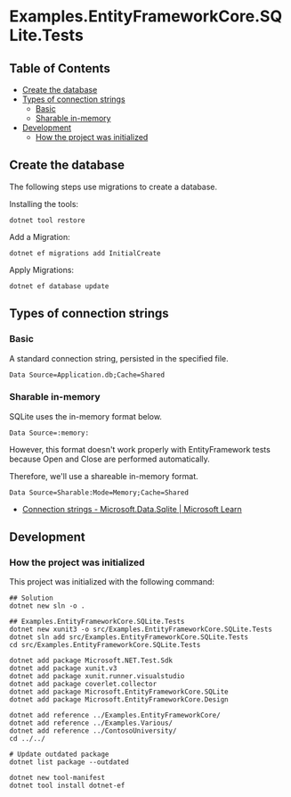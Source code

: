 # Examples.EntityFrameworkCore.SQLite.Tests

## Table of Contents <!-- omit in toc -->

- [Create the database](#create-the-database)
- [Types of connection strings](#types-of-connection-strings)
  - [Basic](#basic)
  - [Sharable in-memory](#sharable-in-memory)
- [Development](#development)
  - [How the project was initialized](#how-the-project-was-initialized)

## Create the database

The following steps use migrations to create a database.

Installing the tools:

```shell
dotnet tool restore
```

Add a Migration:

```shell
dotnet ef migrations add InitialCreate
```

Apply Migrations:

```shell
dotnet ef database update
```

## Types of connection strings

### Basic

A standard connection string, persisted in the specified file.

`Data Source=Application.db;Cache=Shared`

### Sharable in-memory

SQLite uses the in-memory format below.

`Data Source=:memory:`

However, this format doesn't work properly with EntityFramework tests because Open and Close are performed automatically.

Therefore, we'll use a shareable in-memory format.

`Data Source=Sharable:Mode=Memory;Cache=Shared`

- [Connection strings - Microsoft.Data.Sqlite | Microsoft Learn](https://learn.microsoft.com/ja-jp/dotnet/standard/data/sqlite/connection-strings)

## Development

### How the project was initialized

This project was initialized with the following command:

```shell
## Solution
dotnet new sln -o .

## Examples.EntityFrameworkCore.SQLite.Tests
dotnet new xunit3 -o src/Examples.EntityFrameworkCore.SQLite.Tests
dotnet sln add src/Examples.EntityFrameworkCore.SQLite.Tests
cd src/Examples.EntityFrameworkCore.SQLite.Tests

dotnet add package Microsoft.NET.Test.Sdk
dotnet add package xunit.v3
dotnet add package xunit.runner.visualstudio
dotnet add package coverlet.collector
dotnet add package Microsoft.EntityFrameworkCore.SQLite
dotnet add package Microsoft.EntityFrameworkCore.Design

dotnet add reference ../Examples.EntityFrameworkCore/
dotnet add reference ../Examples.Various/
dotnet add reference ../ContosoUniversity/
cd ../../

# Update outdated package
dotnet list package --outdated

dotnet new tool-manifest
dotnet tool install dotnet-ef
```
